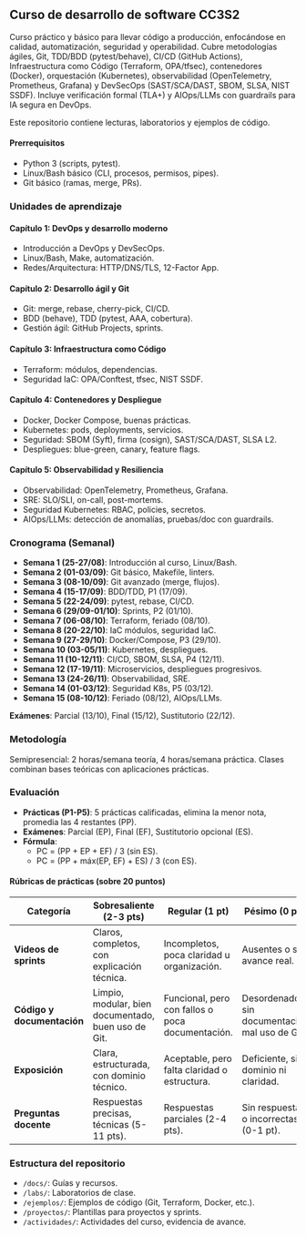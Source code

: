 ## Curso de desarrollo de software CC3S2
Curso práctico y básico para llevar código a producción, enfocándose en calidad, automatización, seguridad y operabilidad. Cubre  metodologías ágiles, Git, TDD/BDD (pytest/behave), CI/CD (GitHub Actions), Infraestructura como Código (Terraform, OPA/tfsec), contenedores (Docker), orquestación (Kubernetes), observabilidad (OpenTelemetry, Prometheus, Grafana) y DevSecOps (SAST/SCA/DAST, SBOM, SLSA, NIST SSDF). Incluye verificación formal (TLA+) y AIOps/LLMs con guardrails para IA segura en DevOps.

Este repositorio contiene lecturas, laboratorios y ejemplos de código.

#### Prerrequisitos

- Python 3 (scripts, pytest).
- Linux/Bash básico (CLI, procesos, permisos, pipes).
- Git básico (ramas, merge, PRs).

### Unidades de aprendizaje

#### Capítulo 1: DevOps y desarrollo moderno
- Introducción a DevOps y DevSecOps.
- Linux/Bash, Make, automatización.
- Redes/Arquitectura: HTTP/DNS/TLS, 12-Factor App.

#### Capítulo 2: Desarrollo ágil y Git
- Git: merge, rebase, cherry-pick, CI/CD.
- BDD (behave), TDD (pytest, AAA, cobertura).
- Gestión ágil: GitHub Projects, sprints.

#### Capítulo 3: Infraestructura como Código
- Terraform: módulos, dependencias.
- Seguridad IaC: OPA/Conftest, tfsec, NIST SSDF.

#### Capítulo 4: Contenedores y Despliegue
- Docker, Docker Compose, buenas prácticas.
- Kubernetes: pods, deployments, servicios.
- Seguridad: SBOM (Syft), firma (cosign), SAST/SCA/DAST, SLSA L2.
- Despliegues: blue-green, canary, feature flags.

#### Capítulo 5: Observabilidad y Resiliencia
- Observabilidad: OpenTelemetry, Prometheus, Grafana.
- SRE: SLO/SLI, on-call, post-mortems.
- Seguridad Kubernetes: RBAC, policies, secretos.
- AIOps/LLMs: detección de anomalías, pruebas/doc con guardrails.

### Cronograma (Semanal)

- **Semana 1 (25-27/08)**: Introducción al curso, Linux/Bash.
- **Semana 2 (01-03/09)**: Git básico, Makefile, linters.
- **Semana 3 (08-10/09)**: Git avanzado (merge, flujos).
- **Semana 4 (15-17/09)**: BDD/TDD, P1 (17/09).
- **Semana 5 (22-24/09)**: pytest, rebase, CI/CD.
- **Semana 6 (29/09-01/10)**: Sprints, P2 (01/10).
- **Semana 7 (06-08/10)**: Terraform, feriado (08/10).
- **Semana 8 (20-22/10)**: IaC módulos, seguridad IaC.
- **Semana 9 (27-29/10)**: Docker/Compose, P3 (29/10).
- **Semana 10 (03-05/11)**: Kubernetes, despliegues.
- **Semana 11 (10-12/11)**: CI/CD, SBOM, SLSA, P4 (12/11).
- **Semana 12 (17-19/11)**: Microservicios, despliegues progresivos.
- **Semana 13 (24-26/11)**: Observabilidad, SRE.
- **Semana 14 (01-03/12)**: Seguridad K8s, P5 (03/12).
- **Semana 15 (08-10/12)**: Feriado (08/12), AIOps/LLMs.

**Exámenes**: Parcial (13/10), Final (15/12), Sustitutorio (22/12).

### Metodología

Semipresencial: 2 horas/semana teoría, 4 horas/semana práctica. Clases combinan bases teóricas con aplicaciones prácticas.

### Evaluación

- **Prácticas (P1-P5)**: 5 prácticas calificadas, elimina la menor nota, promedia las 4 restantes (PP).
- **Exámenes**: Parcial (EP), Final (EF), Sustitutorio opcional (ES).
- **Fórmula**:
  - PC = (PP + EP + EF) / 3 (sin ES).
  - PC = (PP + máx(EP, EF) + ES) / 3 (con ES).

#### Rúbricas de prácticas (sobre 20 puntos)

| Categoría                | Sobresaliente (2-3 pts)                              | Regular (1 pt)                              | Pésimo (0 pts)                              |
|--------------------------|-----------------------------------------------------|---------------------------------------------|---------------------------------------------|
| **Videos de sprints**    | Claros, completos, con explicación técnica.          | Incompletos, poca claridad u organización.  | Ausentes o sin avance real.                 |
| **Código y documentación** | Limpio, modular, bien documentado, buen uso de Git. | Funcional, pero con fallos o poca documentación. | Desordenado, sin documentación, mal uso de Git. |
| **Exposición**           | Clara, estructurada, con dominio técnico.           | Aceptable, pero falta claridad o estructura. | Deficiente, sin dominio ni claridad.        |
| **Preguntas docente**    | Respuestas precisas, técnicas (5-11 pts).           | Respuestas parciales (2-4 pts).             | Sin respuestas o incorrectas (0-1 pt).      |

### Estructura del repositorio

- `/docs/`: Guías y recursos.
- `/labs/`: Laboratorios de clase.
- `/ejemplos/`: Ejemplos de código (Git, Terraform, Docker, etc.).
- `/proyectos/`: Plantillas para proyectos y sprints.
- `/actividades/`: Actividades del curso, evidencia de avance.

